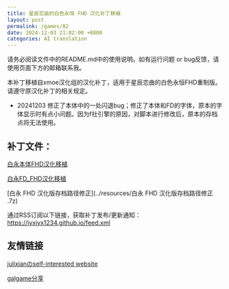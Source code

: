 ```yaml
---
title: 星辰恋曲的白色永恒 FHD 汉化补丁移植
layout: post
permalink: /games/82
date: 2024-12-03 21:02:00 +0800
categories: AI translation
---
```



请务必阅读文件中的README.md中的使用说明。如有运行问题 or bug反馈，请使用页面下方的邮箱联系我。

本补丁移植自xmoe汉化组的汉化补丁，适用于星辰恋曲的白色永恒FHD重制版。请遵守原汉化补丁的相关规定。
- 20241203 修正了本体中的一处闪退bug；修正了本体和FD的字体，原本的字体显示时有点小问题。因为f社引擎的原因，对脚本进行修改后，原本的存档点将无法使用。

## 补丁文件：

[白永本体FHD汉化移植](../resources/白永本体FHD汉化移植.rar)

 

[白永FD_FHD汉化移植](../resources/白永FD_FHD汉化移植.rar)

 

[白永 FHD 汉化版存档路径修正](../resources/白永 FHD 汉化版存档路径修正 .7z)

 

通过RSS订阅以下链接，获取补丁发布/更新通知：https://jyxjyx1234.github.io/feed.xml

## 友情链接

[julixianのself-interested website](https://julixian-siw.worldsystem.top/) 

[galgame分享](https://t.me/galgpt)